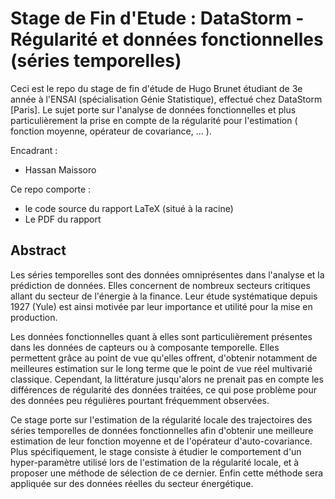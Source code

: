 # Stage de Fin d'Etude : DataStorm - Régularité et données fonctionnelles (séries temporelles)

Ceci est le repo du stage de fin d'étude de Hugo Brunet étudiant de 3e année à l'ENSAI (spécialisation Génie Statistique), effectué chez DataStorm [Paris].
Le sujet porte sur l'analyse de données fonctionnelles et plus particulièrement la prise en compte de la régularité pour l'estimation ( fonction moyenne, opérateur de covariance, ... ).

Encadrant :

- Hassan Maissoro

Ce repo comporte :

- le code source du rapport LaTeX (situé à la racine)
- Le PDF du rapport

## Abstract

Les séries temporelles sont des données omniprésentes dans l'analyse et la prédiction de données. Elles concernent de nombreux secteurs critiques allant du secteur de l'énergie à la finance. Leur étude systématique depuis 1927 (Yule) est ainsi motivée par leur importance et utilité pour la mise en production.

Les données fonctionnelles quant à elles sont particulièrement présentes dans les données de capteurs ou à composante temporelle. Elles permettent grâce au point de vue qu'elles offrent, d'obtenir notamment de meilleures estimation sur le long terme que le point de vue réel multivarié classique. Cependant, la littérature jusqu'alors ne prenait pas en compte les différences de régularité des données traitées, ce qui pose problème pour des données peu régulières pourtant fréquemment observées.

Ce stage porte sur l'estimation de la régularité locale des trajectoires des séries temporelles de données fonctionnelles afin d'obtenir une meilleure estimation de leur fonction moyenne et de l'opérateur d'auto-covariance. Plus spécifiquement, le stage consiste à étudier le comportement d'un hyper-paramètre utilisé lors de l'estimation de la régularité locale, et à proposer une méthode de sélection de ce dernier. Enfin cette méthode sera appliquée sur des données réelles du secteur énergétique.
